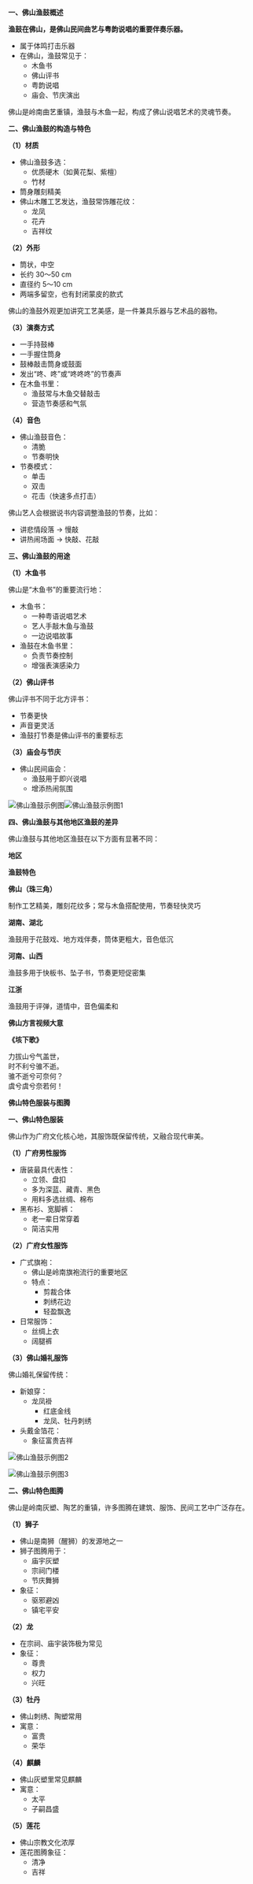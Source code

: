 **一、佛山渔鼓概述**

 **渔鼓在佛山，是佛山民间曲艺与粤韵说唱的重要伴奏乐器。**

*   属于体鸣打击乐器
*   在佛山，渔鼓常见于：
    *   木鱼书
    *   佛山评书
    *   粤韵说唱
    *   庙会、节庆演出

佛山是岭南曲艺重镇，渔鼓与木鱼一起，构成了佛山说唱艺术的灵魂节奏。

**二、佛山渔鼓的构造与特色**

**（1）材质**

*   佛山渔鼓多选：
    *   优质硬木（如黄花梨、紫檀）
    *   竹材
*   筒身雕刻精美
*   佛山木雕工艺发达，渔鼓常饰雕花纹：
    *   龙凤
    *   花卉
    *   吉祥纹

**（2）外形**

*   筒状，中空
*   长约 30～50 cm
*   直径约 5～10 cm
*   两端多留空，也有封闭蒙皮的款式

佛山的渔鼓外观更加讲究工艺美感，是一件兼具乐器与艺术品的器物。

**（3）演奏方式**

*   一手持鼓棒
*   一手握住筒身
*   鼓棒敲击筒身或鼓面
*   发出“咚、咚”或“咚咚咚”的节奏声
*   在木鱼书里：
    *   渔鼓常与木鱼交替敲击
    *   营造节奏感和气氛

**（4）音色**

*   佛山渔鼓音色：
    *   清脆
    *   节奏明快
*   节奏模式：
    *   单击
    *   双击
    *   花击（快速多点打击）

佛山艺人会根据说书内容调整渔鼓的节奏，比如：

*   讲悲情段落 → 慢敲
*   讲热闹场面 → 快敲、花敲

**三、佛山渔鼓的用途**

**（1）木鱼书**

佛山是“木鱼书”的重要流行地：

*   木鱼书：
    *   一种粤语说唱艺术
    *   艺人手敲木鱼与渔鼓
    *   一边说唱故事
*   渔鼓在木鱼书里：
    *   负责节奏控制
    *   增强表演感染力

**（2）佛山评书**

佛山评书不同于北方评书：

*   节奏更快
*   声音更灵活
*   渔鼓打节奏是佛山评书的重要标志

**（3）庙会与节庆**

*   佛山民间庙会：
    *   渔鼓用于即兴说唱
    *   增添热闹氛围

![佛山渔鼓示例图](./images/yugu/main.jpg)![佛山渔鼓示例图1](./images/yugu/detail1.jpg)

**四、佛山渔鼓与其他地区渔鼓的差异**

佛山渔鼓与其他地区渔鼓在以下方面有显著不同：

**地区**

**渔鼓特色**

**佛山（珠三角）**

制作工艺精美，雕刻花纹多；常与木鱼搭配使用，节奏轻快灵巧

**湖南、湖北**

渔鼓用于花鼓戏、地方戏伴奏，筒体更粗大，音色低沉

**河南、山西**

渔鼓多用于快板书、坠子书，节奏更短促密集

**江浙**

渔鼓用于评弹，道情中，音色偏柔和

**佛山方言视频大意**

**《垓下歌》**

力拔山兮气盖世，  
时不利兮骓不逝。  
骓不逝兮可奈何？  
虞兮虞兮奈若何！

**佛山特色服装与图腾**

**一、佛山特色服装**

佛山作为广府文化核心地，其服饰既保留传统，又融合现代审美。

**（1）广府男性服饰**

*   唐装最具代表性：
    *   立领、盘扣
    *   多为深蓝、藏青、黑色
    *   用料多选丝绸、棉布
*   黑布衫、宽脚裤：
    *   老一辈日常穿着
    *   简洁实用

**（2）广府女性服饰**

*   广式旗袍：
    *   佛山是岭南旗袍流行的重要地区
    *   特点：
        *   剪裁合体
        *   刺绣花边
        *   轻盈飘逸
*   日常服饰：
    *   丝绸上衣
    *   阔腿裤

**（3）佛山婚礼服饰**

佛山婚礼保留传统：

*   新娘穿：
    *   龙凤褂
        *   红底金线
        *   龙凤、牡丹刺绣
*   头戴金箔花：
    *   象征富贵吉祥

![佛山渔鼓示例图2](./images/yugu/detail2.jpg)

![佛山渔鼓示例图3](./images/yugu/detail3.jpg)

**二、佛山特色图腾**

佛山是岭南灰塑、陶艺的重镇，许多图腾在建筑、服饰、民间工艺中广泛存在。

**（1）狮子**

*   佛山是南狮（醒狮）的发源地之一
*   狮子图腾用于：
    *   庙宇灰塑
    *   宗祠门楼
    *   节庆舞狮
*   象征：
    *   驱邪避凶
    *   镇宅平安

**（2）龙**

*   在宗祠、庙宇装饰极为常见
*   象征：
    *   尊贵
    *   权力
    *   兴旺

**（3）牡丹**

*   佛山刺绣、陶塑常用
*   寓意：
    *   富贵
    *   荣华

**（4）麒麟**

*   佛山灰塑里常见麒麟
*   寓意：
    *   太平
    *   子嗣昌盛

**（5）莲花**

*   佛山宗教文化浓厚
*   莲花图腾象征：
    *   清净
    *   吉祥